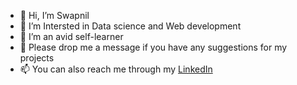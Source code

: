 - 👋 Hi, I’m Swapnil
- 👀 I’m Intersted in Data science and Web development
- 🌱 I’m an avid self-learner
- 💞️ Please drop me a message if you have any suggestions for my projects
- 📫 You can also reach me through my <a href="https://www.linkedin.com/in/chauhan-swapnil/"> LinkedIn <a>

<!---
SwapnilChauhan09/SwapnilChauhan09 is a ✨ special ✨ repository because its `README.md` (this file) appears on your GitHub profile.
You can click the Preview link to take a look at your changes.
--->
